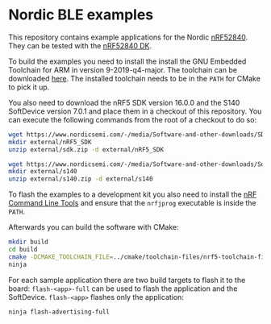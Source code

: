# Nordic BLE examples

This repository contains example applications for the Nordic [nRF52840](https://www.nordicsemi.com/Products/Low-power-short-range-wireless/nRF52840). They can be tested with the [nRF52840 DK](https://www.nordicsemi.com/Software-and-Tools/Development-Kits/nRF52840-DK).

To build the examples you need to install the install the GNU Embedded Toolchain for ARM in version 9-2019-q4-major. The toolchain can be downloaded [here](https://developer.arm.com/tools-and-software/open-source-software/developer-tools/gnu-toolchain/gnu-rm/downloads). The installed toolchain needs to be in the `PATH` for CMake to pick it up.

You also need to download the nRF5 SDK version 16.0.0 and the S140 SoftDevice version 7.0.1 and place them in a checkout of this repository. You can execute the following commands from the root of a checkout to do so:

```sh
wget https://www.nordicsemi.com/-/media/Software-and-other-downloads/SDKs/nRF5/Binaries/nRF5SDK160098a08e2.zip -O external/sdk.zip
mkdir external/nRF5_SDK
unzip external/sdk.zip -d external/nRF5_SDK

wget https://www.nordicsemi.com/-/media/Software-and-other-downloads/SoftDevices/S140/s140nrf52701.zip -O external/s140.zip
mkdir external/s140
unzip external/s140.zip -d external/s140
```

To flash the examples to a development kit you also need to install the [nRF Command Line Tools](https://www.nordicsemi.com/Software-and-tools/Development-Tools/nRF-Command-Line-Tools) and ensure that the `nrfjprog` executable is inside the `PATH`.

Afterwards you can build the software with CMake:

```sh
mkdir build
cd build
cmake -DCMAKE_TOOLCHAIN_FILE=../cmake/toolchain-files/nrf5-toolchain-file.cmake -G Ninja ..
ninja
```

For each sample application there are two build targets to flash it to the board: `flash-<app>-full` can be used to flash the application and the SoftDevice. `flash-<app>` flashes only the application:

```sh
ninja flash-advertising-full
```
